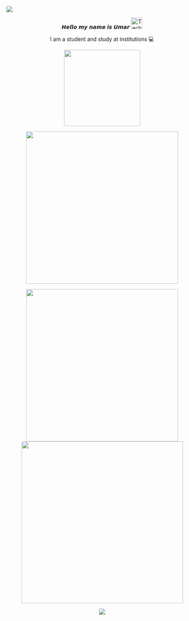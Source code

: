 
<a href="https://www.codewars.com/users/Cucumberchik/badges/large" align="center"> <img src="https://www.codewars.com/users/Cucumberchik/badges/large"/> </a>
<p align="center"> 𝙃𝙚𝙡𝙡𝙤 𝙢𝙮 𝙣𝙖𝙢𝙚 𝙞𝙨 𝙐𝙢𝙖𝙧  <img src="https://raw.githubusercontent.com/Tarikul-Islam-Anik/Animated-Fluent-Emojis/master/Emojis/People/Technologist.png" alt="Technologist" width="30" height="30" /></p>
<p align="center"> I am a student and study at institutions 💻</p>
<p align="center">
 <img src="https://github-readme-stats.vercel.app/api/top-langs?username=Cucumberchik&hide=html&show_icons=true&theme=dark&hide_border=true" width="200"/>
<p/>
<p align="center">
 <img src="https://i.imgur.com/mTZTw28.png" width="400"/>
<p/>
<p align="center">
 <img src="https://github-readme-stats.vercel.app/api?username=Cucumberchik&show_icons=true&theme=dark&hide_border=true" width="400"/>
 <img src="https://github-readme-streak-stats.herokuapp.com?user=Cucumberchik&theme=dark&hide_border=true" width="425"/>
  <p/>
<p align="center">
  <img src="https://capsule-render.vercel.app/api?type=waving&color=gradient&height=60&section=footer"/>
</p>
